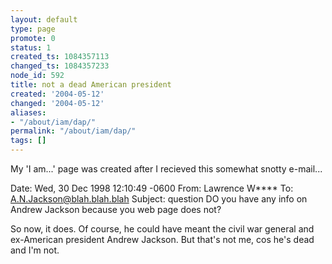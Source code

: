 ```yaml
---
layout: default
type: page
promote: 0
status: 1
created_ts: 1084357113
changed_ts: 1084357233
node_id: 592
title: not a dead American president
created: '2004-05-12'
changed: '2004-05-12'
aliases:
- "/about/iam/dap/"
permalink: "/about/iam/dap/"
tags: []
---
```

My 'I am...' page was created after I recieved this somewhat snotty e-mail...

 Date: Wed, 30 Dec 1998 12:10:49 -0600
 From: Lawrence W****
 To: A.N.Jackson@blah.blah.blah
 Subject: question
 DO you have any info on Andrew Jackson because you web page does not?

So now, it does. Of course, he could have meant the civil war general and ex-American president Andrew Jackson. But that's not me, cos he's dead and I'm not. 

